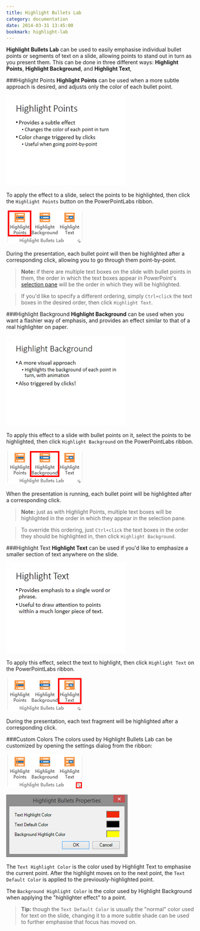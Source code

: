 ```yaml
---
title: Highlight Bullets Lab
category: documentation
date: 2014-03-31 13:45:00
bookmark: highlight-lab
---
```


**Highlight Bullets Lab** can be used to easily emphasise individual bullet points or segments of text on a slide, allowing points to stand out in turn as you present them. This can be done in three different ways: **Highlight Points**, **Highlight Background**, and **Highlight Text**,

###Highlight Points
**Highlight Points** can be used when a more subtle approach is desired, and adjusts only the color of each bullet point.

<p>
	<img class="box-shadow slide" src="./img/docs/highlight-lab-points-1.gif">
</p>

To apply the effect to a slide, select the points to be highlighted, then click the `Highlight Points` button on the PowerPointLabs ribbon.

<p>
	<img class="box-shadow" src="./img/docs/highlight-lab-points-2.png">
</p>

During the presentation, each bullet point will then be highlighted after a corresponding click, allowing you to go through them point-by-point.

> **Note:** if there are multiple text boxes on the slide with bullet points in them, the order in which the text boxes appear in PowerPoint's [selection pane](http://www.ellenfinkelstein.com/pptblog/the-wonderful-selection-pane-lets-you-easily-hide-objects-select-them-and-even-rename-them/) will be the order in which they will be highlighted.

>If you'd like to specify a different ordering, simply `Ctrl+click` the text boxes in the desired order, then click `Highlight Text`.

###Highlight Background
**Highlight Background** can be used when you want a flashier way of emphasis, and provides an effect similar to that of a real highlighter on paper.

<p>
	<img class="box-shadow slide" src="./img/docs/highlight-lab-background-1.gif">
</p>

To apply this effect to a slide with bullet points on it, select the points to be highlighted, then click `Highlight Background` on the PowerPointLabs ribbon.

<p>
	<img class="box-shadow" src="./img/docs/highlight-lab-background-2.png">
</p>

When the presentation is running, each bullet point will be highlighted after a corresponding click.

> **Note:** just as with Highlight Points, multiple text boxes will be highlighted in the order in which they appear in the selection pane.

> To override this ordering, just `Ctrl+click` the text boxes in the order they should be highlighted in, then click `Highlight Background`.

###Highlight Text
**Highlight Text** can be used if you'd like to emphasize a smaller section of text anywhere on the slide.

<p>
	 <img class="box-shadow slide" src="./img/docs/highlight-lab-text-1.gif">
</p>

To apply this effect, select the text to highlight, then click `Highlight Text` on the PowerPointLabs ribbon.

<p>
	<img class="box-shadow" src="./img/docs/highlight-lab-text-2.png">
</p>

During the presentation, each text fragment will be highlighted after a corresponding click.

###Custom Colors
The colors used by Highlight Bullets Lab can be customized by opening the settings dialog from the ribbon:

<p>
	<img class="box-shadow" src="./img/docs/highlight-lab-bullets-1.png">
</p>

<p>
	<img class="box-shadow" src="./img/docs/highlight-lab-bullets-2.png">
</p>

The `Text Highlight Color` is the color used by Highlight Text to emphasise the current point. After the highlight moves on to the next point, the `Text Default Color` is applied to the previously-highlighted point.

The `Background Highlight Color` is the color used by Highlight Background when applying the "highlighter effect" to a point.

> **Tip:** though the `Text Default Color` is usually the "normal" color used for text on the slide, changing it to a more subtle shade can be used to further emphasise that focus has moved on.